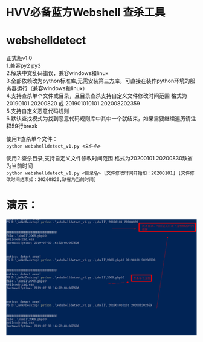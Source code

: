 # HVV必备蓝方Webshell 查杀工具
# webshelldetect  
正式版v1.0   
1.兼容py2 py3  
2.解决中文乱码错误，兼容windows和linux  
3.全部依赖改为python标准库,无需安装第三方库，可直接在装作python环境的服务器运行（兼容windows和linux）  
4.支持查杀单个文件或目录，且目录查杀支持自定义文件修改时间范围 格式为20190101 20200820 或  201901010101 202008202359  
5.支持自定义恶意代码规则  
6.默认查找模式为找到恶意代码规则库中其中一个就结束，如果需要继续遍历请注释59行break

使用1:查杀单个文件：  
`python webshelldetect_v1.py <文件名> `

使用2:查杀目录,支持自定义文件修改时间范围 格式为20200101 20200830缺省为当前时间  
`python webshelldetect_v1.py <目录名> [文件修改时间开始如：20200101] [文件修改时间结束如：20200820,缺省为当前时间]`

# 演示：
![demo](https://raw.githubusercontent.com/SecurityCN/webshelldetect/master/demo.png)
